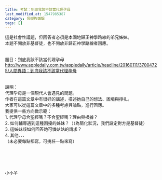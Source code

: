 ```yaml
---
title: 考試：到底我該不該當代理孕母
last_modified_at: 1547985387
category: 信仰與婚姻
tags: []
---
```


這是社會性議題，但回答者必須是本園地歸正神學路線的弟兄姊妹。<br>本題不開放非基督徒，也不開放非歸正神學路線者回應。<br><!--more--><br><br>題目：到底我該不該當代理孕母<br>http://www.appledaily.com.tw/appledaily/article/headline/20160111/37004725/人間異語：到底我該不該當代理孕母<br><br><br>說明：<br>代理孕母是一個現代人會遇見的問題。<br>作者在這篇文章中有很好的講述，描述她自己的想法、困境與掙扎。<br>大家可以從這篇文章中的多種考慮與論點，進行回應。<br>我提供一些方向做示範：<br>1.	代理孕母合聖經嗎？不合聖經嗎？理由與根據？<br>2.	如何輔導遇到這種困擾的姊妹？（（為簡化狀況，我們設定對方是基督徒）<br>3.	這姊妹該如何回答她可憐姑姑的請求？<br>4.	其他、、、<br>（未必要每點都寫，可挑任一點來寫）<br><br><br><br><br><br>小小羊<br><br><br><br>
